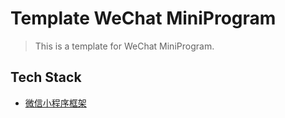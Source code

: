 # Template WeChat MiniProgram

> This is a template for WeChat MiniProgram.

## Tech Stack

- [微信小程序框架](https://developers.weixin.qq.com/miniprogram/dev/framework)
